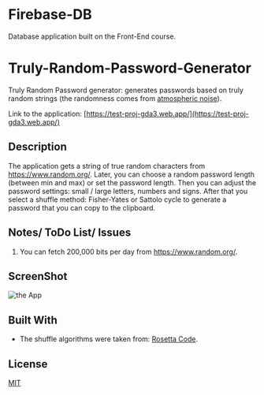# Firebase-DB

Database application built on the Front-End course.

# Truly-Random-Password-Generator

Truly Random Password generator: generates passwords based on truly random strings (the randomness comes from
[atmospheric noise](https://en.wikipedia.org/wiki/Atmospheric_noise)).

Link to the application: [https://test-proj-gda3.web.app/](https://test-proj-gda3.web.app/)

## Description

The application gets a string of true random characters from <https://www.random.org/>. Later, you can choose a random
password length (between min and max) or set the password length. Then you can adjust the password settings: small / large
letters, numbers and signs. After that you select a shuffle method: Fisher-Yates or Sattolo cycle to generate a password that
you can copy to the clipboard.

## Notes/ ToDo List/ Issues

1. You can fetch 200,000 bits per day from <https://www.random.org/>.

## ScreenShot

<img alt="the App" src="./Readme.md_pics/theApp.png">

## Built With

- The shuffle algorithms were taken from: [Rosetta Code](https://www.rosettacode.org/wiki/Rosetta_Code).

## License

[MIT](https://choosealicense.com/licenses/mit/)
